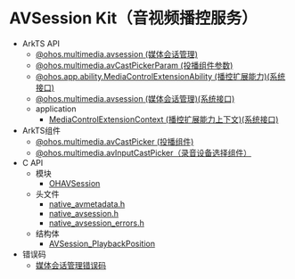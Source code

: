 # AVSession Kit（音视频播控服务）

- ArkTS API<!--avsession-arkts-->
  - [@ohos.multimedia.avsession (媒体会话管理)](js-apis-avsession.md)
  - [@ohos.multimedia.avCastPickerParam (投播组件参数)](js-apis-avCastPickerParam.md)
  <!--Del-->
  - [@ohos.app.ability.MediaControlExtensionAbility (播控扩展能力)(系统接口)](js-apis-app-ability-MediaControlExtensionAbility-sys.md)
  - [@ohos.multimedia.avsession (媒体会话管理)(系统接口)](js-apis-avsession-sys.md)
  - application
    - [MediaControlExtensionContext (播控扩展能力上下文)(系统接口)](js-apis-inner-application-MediaControlExtensionContext-sys.md)
  <!--DelEnd-->
- ArkTS组件<!--avsession-comp-->
  - [@ohos.multimedia.avCastPicker (投播组件)](ohos-multimedia-avcastpicker.md)
  - [@ohos.multimedia.avInputCastPicker（录音设备选择组件）](ohos-multimedia-avinputcastpicker.md)
- C API<!--avsession-c-->
  - 模块<!--avsession-module-->
    - [OHAVSession](_o_h_a_v_session.md)
  - 头文件<!--avsession-headerfile-->
    - [native_avmetadata.h](native__avmetadata_8h.md)
    - [native_avsession.h](native__avsession_8h.md)
    - [native_avsession_errors.h](native__avsession__errors_8h.md)
  - 结构体<!--avsession-struct-->
    - [AVSession_PlaybackPosition](_a_v_session___playback_position.md)
- 错误码<!--avsession-arkts-errcode-->
  - [媒体会话管理错误码](errorcode-avsession.md)
